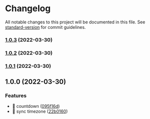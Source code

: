# Changelog

All notable changes to this project will be documented in this file. See [standard-version](https://github.com/conventional-changelog/standard-version) for commit guidelines.

### [1.0.3](https://github.com/SmilingXinyi/countdown/compare/v1.0.2...v1.0.3) (2022-03-30)

### [1.0.2](https://github.com/SmilingXinyi/countdown/compare/v1.0.1...v1.0.2) (2022-03-30)

### [1.0.1](https://github.com/SmilingXinyi/countdown/compare/v1.0.0...v1.0.1) (2022-03-30)

## 1.0.0 (2022-03-30)


### Features

* 🎸 countdown ([095f16d](https://github.com/SmilingXinyi/countdown/commit/095f16d6e1df22fa5439d6d12a17c6b7dbaab8c8))
* 🎸 sync timezone ([22b0160](https://github.com/SmilingXinyi/countdown/commit/22b01600b0e85bf4600bb27944b6a3fd26f4ce84))
